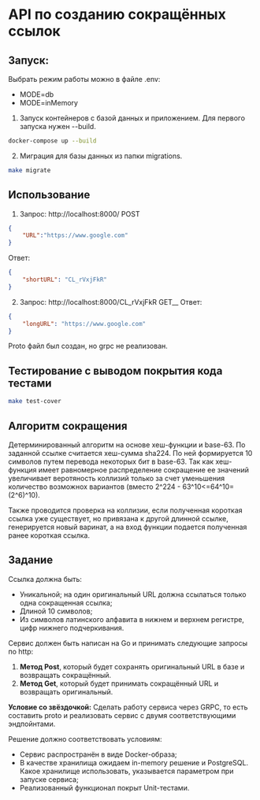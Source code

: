 # API по созданию сокращённых ссылок
## Запуск:
Выбрать режим работы можно в файле .env:
* MODE=db
* MODE=inMemory
1. Запуск контейнеров с базой данных и приложением. Для первого запуска
нужен --build.
```bash
docker-compose up --build
```
2. Миграция для базы данных из папки migrations.
```bash
make migrate
```

## Использование
1. Запрос: http://localhost:8000/  POST
```json
{
    "URL":"https://www.google.com"
}
```
Ответ:
```json
{
    "shortURL": "CL_rVxjFkR"
}
```

2. Запрос: http://localhost:8000/CL_rVxjFkR GET__
Ответ:
```json
{
    "longURL": "https://www.google.com"
}
```

Proto файл был создан, но grpc не реализован.

## Тестирование с выводом покрытия кода тестами

```bash
make test-cover
```

## Алгоритм сокращения

Детерминированный алгоритм на основе хеш-функции и base-63. По заданной ссылке считается хеш-сумма sha224. По ней формируется 10 символов путем перевода
некоторых бит в base-63. Так как хеш-функция имеет равномерное распределение сокращение ее значений увеличивает веротяность коллизий только за счет
уменьшения количество возможнох вариантов (вместо 2^224 - 63^10<=64^10=(2^6)^10).

Также проводится проверка на коллизии, если полученная короткая ссылка уже существует, но привязана к другой длинной ссылке, генерируется новый варинат, а на вход функции
подается полученная ранее короткая ссылка.

## Задание
Ссылка должна быть:
* Уникальной; на один оригинальный URL должна ссылаться только одна сокращенная ссылка;
* Длиной 10 символов;
* Из символов латинского алфавита в нижнем и верхнем регистре, цифр нижнего подчеркивания.

Сервис должен быть написан на Go и принимать следующие запросы по http:
1. **Метод Post**, который будет сохранять оригинальный URL в базе и возвращать сокращённый.
2. **Метод Get**, который будет принимать сокращённый URL и возвращать оригинальный.

**Условие со звёздочкой:**
Сделать работу сервиса через GRPC, то есть составить proto и реализовать сервис с двумя соответствующими эндпойнтами.

Решение должно соответствовать условиям:
* Сервис распространён в виде Docker-образа;
* В качестве хранилища ожидаем in-memory решение и PostgreSQL. Какое хранилище использовать, указывается параметром при запуске сервиса;
* Реализованный функционал покрыт Unit-тестами.
